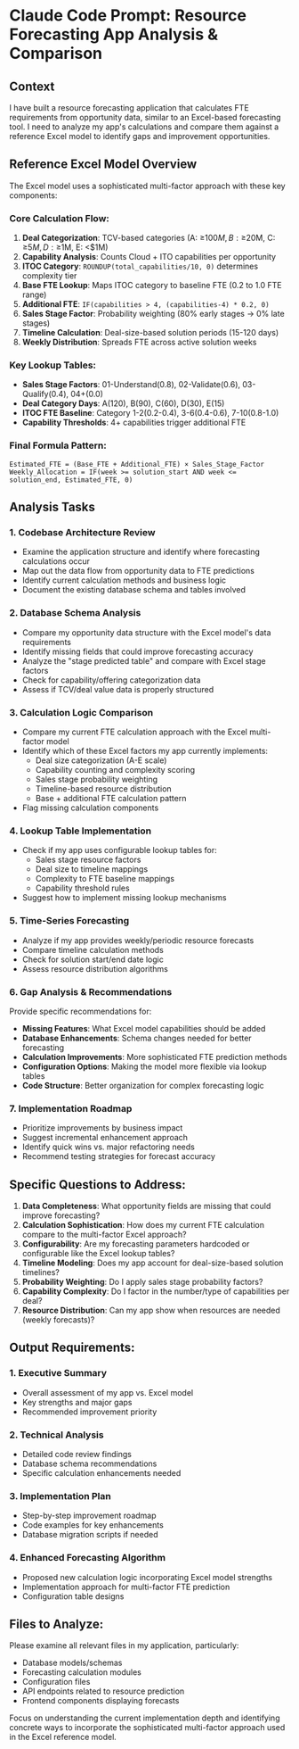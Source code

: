 # Claude Code Prompt: Resource Forecasting App Analysis & Comparison

## Context
I have built a resource forecasting application that calculates FTE requirements from opportunity data, similar to an Excel-based forecasting tool. I need to analyze my app's calculations and compare them against a reference Excel model to identify gaps and improvement opportunities.

## Reference Excel Model Overview
The Excel model uses a sophisticated multi-factor approach with these key components:

### Core Calculation Flow:
1. **Deal Categorization**: TCV-based categories (A: ≥$100M, B: ≥$20M, C: ≥$5M, D: ≥$1M, E: <$1M)
2. **Capability Analysis**: Counts Cloud + ITO capabilities per opportunity
3. **ITOC Category**: `ROUNDUP(total_capabilities/10, 0)` determines complexity tier
4. **Base FTE Lookup**: Maps ITOC category to baseline FTE (0.2 to 1.0 FTE range)
5. **Additional FTE**: `IF(capabilities > 4, (capabilities-4) * 0.2, 0)`
6. **Sales Stage Factor**: Probability weighting (80% early stages → 0% late stages)
7. **Timeline Calculation**: Deal-size-based solution periods (15-120 days)
8. **Weekly Distribution**: Spreads FTE across active solution weeks

### Key Lookup Tables:
- **Sales Stage Factors**: 01-Understand(0.8), 02-Validate(0.6), 03-Qualify(0.4), 04+(0.0)
- **Deal Category Days**: A(120), B(90), C(60), D(30), E(15)
- **ITOC FTE Baseline**: Category 1-2(0.2-0.4), 3-6(0.4-0.6), 7-10(0.8-1.0)
- **Capability Thresholds**: 4+ capabilities trigger additional FTE

### Final Formula Pattern:
```
Estimated_FTE = (Base_FTE + Additional_FTE) × Sales_Stage_Factor
Weekly_Allocation = IF(week >= solution_start AND week <= solution_end, Estimated_FTE, 0)
```

## Analysis Tasks

### 1. Codebase Architecture Review
- Examine the application structure and identify where forecasting calculations occur
- Map out the data flow from opportunity data to FTE predictions
- Identify current calculation methods and business logic
- Document the existing database schema and tables involved

### 2. Database Schema Analysis
- Compare my opportunity data structure with the Excel model's data requirements
- Identify missing fields that could improve forecasting accuracy
- Analyze the "stage predicted table" and compare with Excel stage factors
- Check for capability/offering categorization data
- Assess if TCV/deal value data is properly structured

### 3. Calculation Logic Comparison
- Compare my current FTE calculation approach with the Excel multi-factor model
- Identify which of these Excel factors my app currently implements:
  - Deal size categorization (A-E scale)
  - Capability counting and complexity scoring
  - Sales stage probability weighting
  - Timeline-based resource distribution
  - Base + additional FTE calculation pattern
- Flag missing calculation components

### 4. Lookup Table Implementation
- Check if my app uses configurable lookup tables for:
  - Sales stage resource factors
  - Deal size to timeline mappings
  - Complexity to FTE baseline mappings
  - Capability threshold rules
- Suggest how to implement missing lookup mechanisms

### 5. Time-Series Forecasting
- Analyze if my app provides weekly/periodic resource forecasts
- Compare timeline calculation methods
- Check for solution start/end date logic
- Assess resource distribution algorithms

### 6. Gap Analysis & Recommendations
Provide specific recommendations for:
- **Missing Features**: What Excel model capabilities should be added
- **Database Enhancements**: Schema changes needed for better forecasting
- **Calculation Improvements**: More sophisticated FTE prediction methods
- **Configuration Options**: Making the model more flexible via lookup tables
- **Code Structure**: Better organization for complex forecasting logic

### 7. Implementation Roadmap
- Prioritize improvements by business impact
- Suggest incremental enhancement approach
- Identify quick wins vs. major refactoring needs
- Recommend testing strategies for forecast accuracy

## Specific Questions to Address:

1. **Data Completeness**: What opportunity fields are missing that could improve forecasting?
2. **Calculation Sophistication**: How does my current FTE calculation compare to the multi-factor Excel approach?
3. **Configurability**: Are my forecasting parameters hardcoded or configurable like the Excel lookup tables?
4. **Timeline Modeling**: Does my app account for deal-size-based solution timelines?
5. **Probability Weighting**: Do I apply sales stage probability factors?
6. **Capability Complexity**: Do I factor in the number/type of capabilities per deal?
7. **Resource Distribution**: Can my app show when resources are needed (weekly forecasts)?

## Output Requirements:

### 1. Executive Summary
- Overall assessment of my app vs. Excel model
- Key strengths and major gaps
- Recommended improvement priority

### 2. Technical Analysis
- Detailed code review findings
- Database schema recommendations
- Specific calculation enhancements needed

### 3. Implementation Plan
- Step-by-step improvement roadmap
- Code examples for key enhancements
- Database migration scripts if needed

### 4. Enhanced Forecasting Algorithm
- Proposed new calculation logic incorporating Excel model strengths
- Implementation approach for multi-factor FTE prediction
- Configuration table designs

## Files to Analyze:
Please examine all relevant files in my application, particularly:
- Database models/schemas
- Forecasting calculation modules
- Configuration files
- API endpoints related to resource prediction
- Frontend components displaying forecasts

Focus on understanding the current implementation depth and identifying concrete ways to incorporate the sophisticated multi-factor approach used in the Excel reference model.